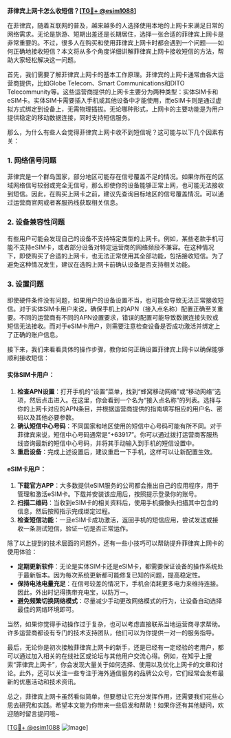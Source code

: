 **菲律宾上网卡怎么收短信？[[TG💪+ @esim1088](https://t.me/s/esim1088)]**

在菲律宾，随着互联网的普及，越来越多的人选择使用本地的上网卡来满足日常的网络需求。无论是旅游、短期出差还是长期居住，选择一张合适的菲律宾上网卡是非常重要的。不过，很多人在购买和使用菲律宾上网卡时都会遇到一个问题——如何正确地接收短信？本文将从多个角度详细讲解菲律宾上网卡接收短信的方法，帮助大家轻松解决这一问题。

首先，我们需要了解菲律宾上网卡的基本工作原理。菲律宾的上网卡通常由各大运营商提供，比如Globe Telecom、Smart Communications和DITO Telecommunity等。这些运营商提供的上网卡主要分为两种类型：实体SIM卡和eSIM卡。实体SIM卡需要插入手机或其他设备中才能使用，而eSIM卡则是通过虚拟方式绑定到设备上，无需物理插拔。无论哪种形式，上网卡的主要功能是为用户提供稳定的移动数据连接，同时支持短信服务。

那么，为什么有些人会觉得菲律宾上网卡收不到短信呢？这可能与以下几个因素有关：

### 1. 网络信号问题

菲律宾是一个群岛国家，部分地区可能存在信号覆盖不足的情况。如果你所在的区域网络信号较弱或完全无信号，那么即使你的设备能够正常上网，也可能无法接收到短信。因此，在购买上网卡之前，建议先查询目标地区的信号覆盖情况。可以通过运营商官网或者客服热线获取相关信息。

### 2. 设备兼容性问题

有些用户可能会发现自己的设备不支持特定类型的上网卡。例如，某些老款手机可能不支持eSIM卡，或者部分设备对特定运营商的网络频段不兼容。在这种情况下，即使购买了合适的上网卡，也无法正常使用其全部功能，包括接收短信。为了避免这种情况发生，建议在选购上网卡前确认设备是否支持相关功能。

### 3. 设置问题

即使硬件条件没有问题，如果用户的设备设置不当，也可能会导致无法正常接收短信。对于实体SIM卡用户来说，确保手机上的APN（接入点名称）配置正确至关重要。不同的运营商有不同的APN设置要求，错误的配置可能导致数据连接失败或短信无法接收。而对于eSIM卡用户，则需要注意检查设备是否成功激活并绑定上了正确的账户信息。

接下来，我们来看看具体的操作步骤，教你如何正确设置菲律宾上网卡以确保能够顺利接收短信：

#### 实体SIM卡用户：
1. **检查APN设置**：打开手机的“设置”菜单，找到“蜂窝移动网络”或“移动网络”选项，然后点击进入。在这里，你会看到一个名为“接入点名称”的列表。选择与你的上网卡对应的APN条目，并根据运营商提供的指南填写相应的用户名、密码以及其他必要参数。
2. **确认短信中心号码**：不同国家和地区使用的短信中心号码可能有所不同。对于菲律宾来说，短信中心号码通常是“+63917”。你可以通过拨打运营商客服热线咨询最新的短信中心号码，并将其手动输入到手机的短信设置中。
3. **重启设备**：完成上述设置后，建议重启一下手机，这样可以让新配置生效。

#### eSIM卡用户：
1. **下载官方APP**：大多数提供eSIM服务的公司都会推出自己的应用程序，用于管理和激活eSIM卡。下载并安装该应用后，按照提示登录你的账号。
2. **扫描二维码**：当收到eSIM卡的相关资料后，使用手机摄像头扫描其中包含的信息，然后按照指示完成绑定过程。
3. **检查短信功能**：一旦eSIM卡成功激活，返回手机的短信应用，尝试发送或接收一条测试短信，验证一切是否正常运作。

除了以上提到的技术层面的问题外，还有一些小技巧可以帮助提升菲律宾上网卡的使用体验：

- **定期更新软件**：无论是实体SIM卡还是eSIM卡，都需要保证设备的操作系统处于最新版本。因为每次系统更新都可能修复已知的问题，提高稳定性。
- **保持电池电量充足**：在信号较差的情况下，手机会消耗更多电力来维持连接。因此，外出时记得携带充电宝，以防万一。
- **避免频繁切换网络模式**：尽量减少手动更改网络模式的行为，让设备自动选择最佳的网络环境即可。

当然，如果你觉得手动操作过于复杂，也可以考虑直接联系当地运营商寻求帮助。许多运营商都设有专门的技术支持团队，他们可以为你提供一对一的服务指导。

最后，无论你是初次接触菲律宾上网卡的新手，还是已经有一定经验的老用户，都可以通过加入相关的在线社区或论坛与其他用户交流心得。例如，在知乎上搜索“菲律宾上网卡”，你会发现大量关于如何选择、使用以及优化上网卡的文章和讨论。此外，还可以关注一些专注于海外通信服务的品牌公众号，它们经常会发布最新的优惠活动和技术资讯。

总之，菲律宾上网卡虽然看似简单，但要想让它充分发挥作用，还需要我们花些心思去研究和实践。希望本文能为你带来一些启发和帮助！如果你还有其他疑问，欢迎随时留言提问哦~

[[TG💪+ @esim1088](https://t.me/s/esim1088) ![Image](https://i.postimg.cc/4NQfJmqS/Snipaste-2025-05-13-00-14-12.png)]